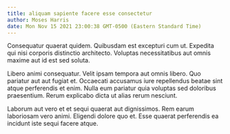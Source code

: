 ```yaml
---
title: aliquam sapiente facere esse consectetur
author: Moses Harris
date: Mon Nov 15 2021 23:00:38 GMT-0500 (Eastern Standard Time)
---
```

Consequatur quaerat quidem. Quibusdam est excepturi cum ut. Expedita qui nisi corporis distinctio architecto. Voluptas necessitatibus aut omnis maxime aut id est sed soluta.

 Libero animi consequatur. Velit ipsam tempora aut omnis libero. Quo pariatur aut aut fugiat et. Occaecati accusamus iure repellendus beatae sint atque perferendis et enim. Nulla eum pariatur quia voluptas sed doloribus praesentium. Rerum explicabo dicta ut alias rerum nesciunt.

 Laborum aut vero et et sequi quaerat aut dignissimos. Rem earum laboriosam vero animi. Eligendi dolore quo et. Esse quaerat perferendis ea incidunt iste sequi facere atque.